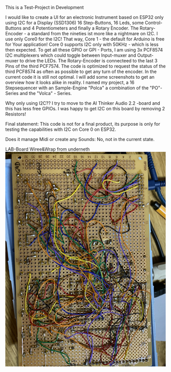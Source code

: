 This is a Test-Project in Development

I would like to create a UI for an electronic Instrument based on ESP32 only using I2C for a Display (SSD1306) 16 Step-Buttons, 16 Leds, some Control-Buttons and 4 Potentiometers and finally a Rotary Encoder. The Rotary-Encoder - a standard from the nineties ist more like  a nightmare on I2C. I use only Core0 for the I2C! That way, Core 1 - the default for Arduino is free for Your application! Core 0 supports I2C only with 50KHz - which is less then expected. To get all these GPIO or GPI - Ports, I am using 3x PCF8574 I2C multiplexers which could toggle between Input-muxer and Output-muxer to drive the LEDs. The Rotary-Encoder is connecteed to the last 3 Pins of the third PCF7574.  The code is optimized to request the status of the third PCF8574 as often as possible to get any turn of the encoder. In the current code it is still not optimal.
I will add some screenshots to get an overview how it looks alike in reality.
I named my project, a 16 Stepsequencer with an Sample-Engine "Polca" a combination of the "PO"-Series and the "Volca" - Series.

Why only using I2C?? I try to move to the AI Thinker Audio 2.2 -board and this has less free GPIOs. I was happy to get I2C on this board by removing 2 Resistors!

Final statement:
This code is not for a final product, its purpose is only for testing the capabilities with I2C on Core 0 on ESP32.

Does it manage Midi or create any Sounds: No, not in the current state.

LAB-Board Wiree&Wrap from underneth
<img src="https://github.com/ErichHeinemann/ESP32-Audio-Tests-ML/raw/main/ESP32Core0_TEST_I2C_ssd1306_ADS11115_MIDI_PCF8574/IMG_5635.JPG">
